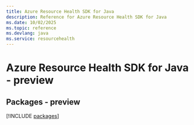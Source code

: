```yaml
---
title: Azure Resource Health SDK for Java
description: Reference for Azure Resource Health SDK for Java
ms.date: 10/02/2025
ms.topic: reference
ms.devlang: java
ms.service: resourcehealth
---
```

# Azure Resource Health SDK for Java - preview
## Packages - preview
[!INCLUDE [packages](resource-health-index.md)]